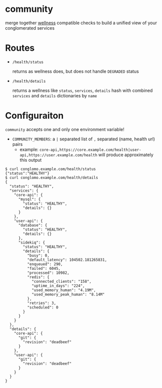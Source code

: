 community
=========

merge together [wellness](https://github.com/warmwaffles/wellness) compatible
checks to build a unified view of your conglomerated services

# Routes

- `/health/status`

    returns as wellness does, but does not handle `DEGRADED` status

- `/health/details`

    returns a wellness like `status`, `services`, `details` hash with combined `services` and `details` dictionaries by `name`

# Configuraiton

`community` accepts one and only one environment variable!

- `COMMUNITY_MEMBERS`: a `|` separated list of `,` separated (name, health url)
pairs
  * example: `core-api,https://core.example.com/health|user-api,https://user.example.com/health`
will produce approximately this output

```
$ curl conglomo.example.com/health/status
{"status":"HEALTHY"}
$ curl conglomo.example.com/health/details
{
  "status": "HEALTHY",
  "services": {
    "core-api": {
      "mysql": {
        "status": "HEALTHY",
        "details": {}
      }
    },
    "user-api": {
      "database": {
        "status": "HEALTHY",
        "details": {}
      },
      "sidekiq": {
        "status": "HEALTHY",
        "details": {
          "busy": 0,
          "default_latency": 104502.181265831,
          "enqueued": 290,
          "failed": 6045,
          "processed": 10982,
          "redis": {
            "connected_clients": "158",
            "uptime_in_days": "224",
            "used_memory_human": "4.19M",
            "used_memory_peak_human": "8.14M"
          },
          "retries": 3,
          "scheduled": 0
        }
      }
    }
  },
  "details": {
    "core-api": {
      "git": {
        "revision": "deadbeef"
      }
    },
    "user-api": {
      "git": {
        "revision": "deadbeef"
      }
    }
  }
}
```
